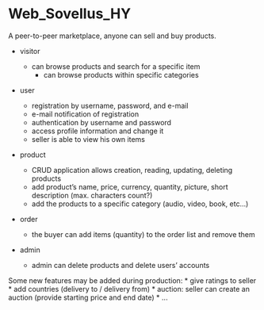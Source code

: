 # Web_Sovellus_HY

A peer-to-peer marketplace, anyone can sell and buy products.

- visitor
  * can browse products and search for a specific item
	* can browse products within specific categories

- user
	* registration by username, password, and e-mail
	* e-mail notification of registration
	* authentication by username and password
	* access profile information and change it
	* seller is able to view his own items

- product
	* CRUD application allows creation, reading, updating, deleting products
	* add product’s name, price, currency, quantity, picture, short description (max. characters count?)
	* add the products to a specific category (audio, video, book, etc…)

- order
	* the buyer can add items (quantity) to the order list and remove them

- admin
	* admin can delete products and delete users’ accounts

Some new features may be added during production:
	* give ratings to seller
	* add countries (delivery to / delivery from)
	* auction: seller can create an auction (provide starting price and end date)
	* ...
